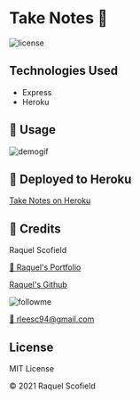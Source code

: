# Take Notes :memo:
![license](https://img.shields.io/github/license/raquellee/note_saver)<br />

## Technologies Used 
* Express
* Heroku

## :cinema:  Usage 

![demogif](https://github.com/RaquelLee/take_notes/blob/main/public/assets/images/demo.gif)

## :link:  Deployed to Heroku 

[Take Notes on Heroku](https://still-cove-75725.herokuapp.com/)

## :busts_in_silhouette:  Credits 
Raquel Scofield

[:eyes: Raquel's Portfolio](https://raquellee.github.io/)

[Raquel's Github](http://github.com/raquellee)

![followme](https://img.shields.io/github/followers/raquellee?label=Follow&style=social)

<a href="mailto:raquel@icloud.com">:email: rleesc94@gmail.com</a>

## License 
MIT License

:copyright: 2021 Raquel Scofield



